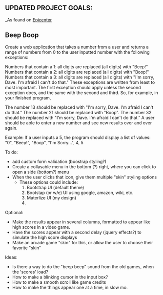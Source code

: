 ## UPDATED PROJECT GOALS:
_As found on [Epicenter](https://epicenter.epicodus.com/courses/525/code_reviews/2026)

## Beep Boop
Create a web application that takes a number from a user and returns a range of numbers from 0 to the user inputted number with the following exceptions:

Numbers that contain a 1: all digits are replaced (all digits) with "Beep!"
Numbers that contain a 2: all digits are replaced (all digits) with "Boop!"
Numbers that contain a 3: all digits are replaced (all digits) with "I'm sorry, Dave. I'm afraid I can't do that."
These exceptions are written from least to most important. The first exception should apply unless the second exception does, and the same with the second and third. So, for example, in your finished program,

The number 13 should be replaced with "I'm sorry, Dave. I'm afraid I can't do that."
The number 21 should be replaced with "Boop".
The number 32 should be replaced with "I'm sorry, Dave. I'm afraid I can't do that."
A user should be able to enter a new number and see new results over and over again.

Example: If a user inputs a 5, the program should display a list of values: "0", "Beep!", "Boop", "I'm Sorry...", 4, 5





To do:
* add custom form validation (boostrap styling?)
* Create a collasable menu in the bottom (?) right, where you can click to open a side (bottom?) menu
* When the user clicks that icon, give them multiple "skin" styling options
  * These options could include:
    1. Bootstrap UI (default theme)
    2. Bootstap (or w/e) UI using google, amazon, wiki, etc.
    3. Materlize UI (my design)
    4. 

Optional:
* Make the results appear in several columns, formatted to appear like high scores in a video game.
* Have the scores appear with a second delay (jquery effects?) to simulate the high score displays
* Make an arcade game "skin" for this, or allow the user to choose their favorite "skin"

Ideas:
* Is there a way to do the "beep beep" sound from the old games, when the 'scores' load? 
* How to make a blinking cursor in the input box?
* How to make a smooth scroll like game credits
* How to make the things appear one at a time, in slow mo.